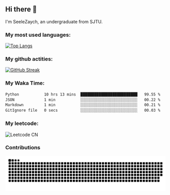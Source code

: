 ## Hi there 👋 

<!--
** [![Typing SVG](https://readme-typing-svg.demolab.com/?I'm+SeeleZaych%2C+an+undergraduate+from+SJTU.)](https://git.io/typing-svg)
-->

I'm SeeleZaych, an undergraduate from SJTU.


### My most used languages:
[![Top Langs](https://vercel-eta-taupe.vercel.app/api/top-langs/?username=SeeleZaych&layout=compact)](https://github.com/anuraghazra/github-readme-stats)

### My github actities:

[![GitHub Streak](https://streak-stats.demolab.com?user=SeeleZaych&locale=zh_Hans)](https://git.io/streak-stats)

### My Waka Time:
<!--START_SECTION:waka-->

```txt
Python           10 hrs 13 mins  █████████████████████████   99.55 %
JSON             1 min           ░░░░░░░░░░░░░░░░░░░░░░░░░   00.22 %
Markdown         1 min           ░░░░░░░░░░░░░░░░░░░░░░░░░   00.21 %
GitIgnore file   0 secs          ░░░░░░░░░░░░░░░░░░░░░░░░░   00.03 %
```

<!--END_SECTION:waka-->

### My leetcode:

![Leetcode CN](https://stats.justsong.cn/api/leetcode?username=acrossthewall&cn=true)


### Contributions

<picture>
  <source media="(prefers-color-scheme: dark)" srcset="https://raw.githubusercontent.com/SeeleZaych/SeeleZaych/output/github-contribution-grid-snake-dark.svg">
  <source media="(prefers-color-scheme: light)" srcset="https://raw.githubusercontent.com/SeeleZaych/SeeleZaych/output/github-contribution-grid-snake.svg">
  <img alt="github contribution grid snake animation" src="https://raw.githubusercontent.com/SeeleZaych/SeeleZaych/output/github-contribution-grid-snake.svg">
</picture>



<!--
**SeeleZaych/SeeleZaych** is a ✨ _special_ ✨ repository because its `README.md` (this file) appears on your GitHub profile.

Here are some ideas to get you started:

- 🔭 I’m currently working on ...
- 🌱 I’m currently learning ...
- 👯 I’m looking to collaborate on ...
- 🤔 I’m looking for help with ...
- 💬 Ask me about ...
- 📫 How to reach me: ...
- 😄 Pronouns: ...
- ⚡ Fun fact: ...
-->
